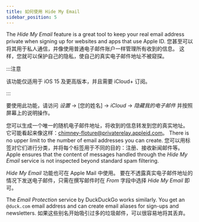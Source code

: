 ```yaml
---
title: 如何使用 Hide My Email
sidebar_position: 5
---
```


The *Hide My Email* feature is a great tool to keep your real email address private when signing up for websites and apps that use Apple ID. 您甚至可以将其用于私人通信，并像使用普通电子邮件账户一样管理所有收到的信息。 这样，您就可以保护自己的隐私，使自己的真实电子邮件地址不被窥探。

:::注意

该功能仅适用于 iOS 15 及更高版本，并且需要 iCloud+ 订阅。

:::

要使用此功能，请访问 *设置* → [您的姓名] → *iCloud* → *隐藏我的电子邮件* 并按照屏幕上的说明操作。

您可以生成一个唯一的随机电子邮件地址，将收到的信息转发到您的真实地址。 它可能看起来像这样：chimney-floture@privaterelay.appleid.com。 There is no upper limit to the number of email addresses you can create. 您可以用标签对它们进行分类，并将每个标签用于不同的目的：注册、接收新闻邮件等。 Apple ensures that the content of messages handled through the *Hide My Email* service is not inspected beyond standard spam filtering.

*Hide My Email* 功能也可在 Apple Mail 中使用。 要在不透露真实电子邮件地址的情况下发送电子邮件，只需在撰写邮件时在 *From* 字段中选择 *Hide My Email* 即可。

The *Email Protection* service by DuckDuckGo works similarly. You get an `@duck.com` email address and can create email aliases for sign-ups and newsletters. 如果这些别名开始吸引过多的垃圾邮件，可以很容易地将其丢弃。
